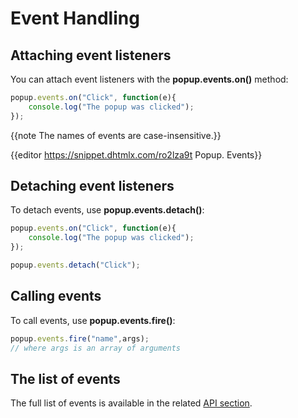 Event Handling
===============

## Attaching event listeners

You can attach event listeners with the **popup.events.on()** method:

~~~js
popup.events.on("Click", function(e){
    console.log("The popup was clicked");
});
~~~

{{note The names of events are case-insensitive.}}

{{editor	https://snippet.dhtmlx.com/ro2lza9t	Popup. Events}}

## Detaching event listeners

To detach events, use **popup.events.detach()**:

~~~js
popup.events.on("Click", function(e){
    console.log("The popup was clicked");
});

popup.events.detach("Click");
~~~

## Calling events

To call events, use **popup.events.fire()**:

~~~js
popup.events.fire("name",args);
// where args is an array of arguments
~~~

## The list of events

The full list of events is available in the related [API section](popup/api/refs/popup_events.md).


